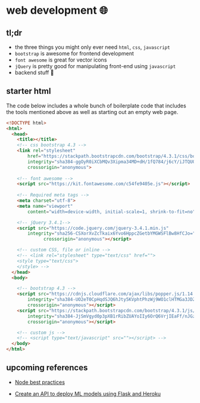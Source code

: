 # web development :globe_with_meridians:

## tl;dr

* the three things you might only ever need `html`, `css`, `javascript`
* `bootstrap` is awesome for frontend development
* `font awesome` is great for vector icons
* `jQuery` is pretty good for manipulating front-end using `javascript`
* backend stuff :hammer:

## starter html

The code below includes a whole bunch of boilerplate code that includes the tools mentioned above as well as starting out an empty web page.

```html
<!DOCTYPE html>
<html>
  <head>
    <title></title>
    <!-- css bootstrap 4.3 -->
    <link rel="stylesheet" 
        href="https://stackpath.bootstrapcdn.com/bootstrap/4.3.1/css/bootstrap.min.css" 
        integrity="sha384-ggOyR0iXCbMQv3Xipma34MD+dH/1fQ784/j6cY/iJTQUOhcWr7x9JvoRxT2MZw1T" 
        crossorigin="anonymous">
    
    <!-- font awesome -->
    <script src="https://kit.fontawesome.com/c54fe9405e.js"></script>
    
    <!-- Required meta tags -->
    <meta charset="utf-8">
    <meta name="viewport" 
        content="width=device-width, initial-scale=1, shrink-to-fit=no">

    <!-- jQuery 3.4.1-->
    <script src="https://code.jquery.com/jquery-3.4.1.min.js"
        integrity="sha256-CSXorXvZcTkaix6Yvo6HppcZGetbYMGWSFlBw8HfCJo="
			  crossorigin="anonymous"></script>

    <!-- custom CSS, file or inline -->
    <!-- <link rel="stylesheet" type="text/css" href="">
    <style type="text/css">
    </style> -->
  </head>
  <body>

    <!-- bootstrap 4.3 -->
    <script src="https://cdnjs.cloudflare.com/ajax/libs/popper.js/1.14.7/umd/popper.min.js" 
        integrity="sha384-UO2eT0CpHqdSJQ6hJty5KVphtPhzWj9WO1clHTMGa3JDZwrnQq4sF86dIHNDz0W1" 
        crossorigin="anonymous"></script>
    <script src="https://stackpath.bootstrapcdn.com/bootstrap/4.3.1/js/bootstrap.min.js" 
        integrity="sha384-JjSmVgyd0p3pXB1rRibZUAYoIIy6OrQ6VrjIEaFf/nJGzIxFDsf4x0xIM+B07jRM" 
        crossorigin="anonymous"></script>

    <!-- custom js -->
    <!-- <script type="text/javascript" src=""></script> -->
  </body>
</html>
```

## upcoming references

* [Node best practices](https://github.com/goldbergyoni/nodebestpractices)

* [Create an API to deploy ML models using Flask and Heroku](https://towardsdatascience.com/create-an-api-to-deploy-machine-learning-models-using-flask-and-heroku-67a011800c50)

